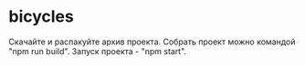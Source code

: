 # bicycles

Скачайте и распакуйте архив проекта.
Собрать проект можно командой "npm run build".
Запуск проекта - "npm start".